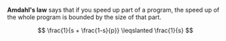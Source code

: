 **Amdahl's law** says that if you speed up part of a program, the speed up of the whole program is bounded by the size of that part. 

$$
\frac{1}{s + \frac{1-s}{p}} \leqslanted \frac{1}{s}
$$